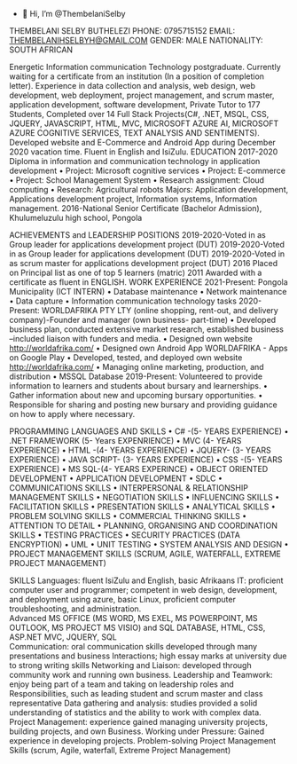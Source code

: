 - 👋 Hi, I’m @ThembelaniSelby

THEMBELANI SELBY BUTHELEZI 
PHONE: 0795715152
EMAIL: THEMBELANIHSELBYH@GMAIL.COM
GENDER: MALE
NATIONALITY: SOUTH AFRICAN 

Energetic Information communication Technology postgraduate. Currently waiting for a certificate from an institution (In a position of completion letter). Experience in data collection and analysis, web design, web development, web deployment, project management, and scrum master, application development, software development, Private Tutor to 177 Students, Completed over 14 Full Stack Projects(C#, .NET, MSQL, CSS, JQUERY, JAVASCRIPT, HTML, MVC, MICROSOFT AZURE AI, MICROSOFT AZURE COGNITIVE SERVICES, TEXT ANALYSIS AND SENTIMENTS).
Developed website and E-Commerce and Android App during December 2020 vacation time. Fluent in English and IsiZulu. 
EDUCATION 
2017-2020 Diploma in information and communication technology in application development 
•	Project: Microsoft cognitive services 
•	Project: E-commerce
•	Project: School Management System
•	Research assignment: Cloud computing 
•	Research: Agricultural robots 
Majors: Application development, Applications development project, Information systems, Information management.
2016-National Senior Certificate (Bachelor Admission), Khulumeluzulu high school, Pongola 
 
ACHIEVEMENTS and LEADERSHIP POSITIONS 
2019-2020-Voted in as Group leader for applications development project (DUT) 
2019-2020-Voted in as Group leader for applications development (DUT) 
2019-2020-Voted in as scrum master for applications development project (DUT) 
2016 Placed on Principal list as one of top 5 learners (matric) 
2011 Awarded with a certificate as fluent in ENGLISH. 
WORK EXPERIENCE 
2021-Present: Pongola Municipality (ICT INTERN) 
•	Database maintenance 
•	Network maintenance 
•	Data capture 
•	Information communication technology tasks 
2020-Present: WORLDAFRIKA PTY LTY (online shopping, rent-out, and delivery company)-Founder and manager (own business- part-time) 
•	Developed business plan, conducted extensive market research, established business –included liaison with funders and media. 
•	Designed own website http://worldafrika.com/ 
•	Designed own Android App WORLDAFRIKA - Apps on Google Play 
•	Developed, tested, and deployed own website  http://worldafrika.com/ 
•	Managing online marketing, production, and distribution 
•	MSSQL Database 
2019-Present: Volunteered to provide information to learners and students about bursary and learnerships. 
•	Gather information about new and upcoming bursary opportunities. 
•	Responsible for sharing and posting new bursary and providing guidance on how to apply where necessary. 
 
PROGRAMMING LANGUAGES AND SKILLS 
•	C# -(5- YEARS EXPERIENCE) 
•	.NET FRAMEWORK (5- Years EXPENRIENCE) 
•	MVC (4- YEARS EXPERIENCE) 
•	HTML -(4- YEARS EXPERIENCE) 
•	JQUERY- (3- YEARS EXPERIENCE) 
•	JAVA SCRIPT- (3- YEARS EXPERIENCE) 
•	CSS -(5- YEARS EXPERIENCE) 
•	MS SQL-(4- YEARS EXPERINCE) 
•	OBJECT ORIENTED DEVELOPMENT 
•	APPLICATION DEVELOPMENT 
•	SDLC 
•	COMMUNICATIONS SKILLS 
•	INTERPERSONAL & RELATIONSHIP MANAGEMENT SKILLS 
•	NEGOTIATION SKILLS 
•	INFLUENCING SKILLS 
•	FACILITATION SKILLS 
•	PRESENTATION SKILLS 
•	ANALYTICAL SKILLS 
•	PROBLEM SOLVING SKILLS 
•	COMMERCIAL THINKING SKILLS 
•	ATTENTION TO DETAIL 
•	PLANNING, ORGANISING AND COORDINATION SKILLS 
•	TESTING PRACTICES 
•	SECURITY PRACTICES (DATA ENCRYPTION) 
•	UML
•	UNIT TESTING
•	SYSTEM ANALYSIS AND DESIGN 
•	PROJECT MANAGEMENT SKILLS (SCRUM, AGILE, WATERFALL, EXTREME PROJECT MANAGEMENT) 
 
SKILLS 
Languages: fluent IsiZulu and English, basic Afrikaans 
IT: proficient computer user and programmer; competent in web design, development, and deployment using azure, basic Linux, proficient computer troubleshooting, and administration.  
Advanced MS OFFICE (MS WORD, MS EXEL, MS POWERPOINT, MS OUTLOOK, MS PROJECT MS VISIO) and SQL DATABASE, HTML, CSS, ASP.NET MVC, JQUERY, SQL  
Communication: oral communication skills developed through many presentations and business 
Interactions; high essay marks at university due to strong writing skills 
Networking and Liaison: developed through community work and running own business. 
Leadership and Teamwork: enjoy being part of a team and taking on leadership roles and 
Responsibilities, such as leading student and scrum master and class representative 
Data gathering and analysis: studies provided a solid understanding of statistics and the ability to work with complex data. 
Project Management: experience gained managing university projects, building projects, and own 
Business. 
Working under Pressure: Gained experience in developing projects. 
Problem-solving 
Project Management Skills (scrum, Agile, waterfall, Extreme Project Management) 


<!---
ThembelaniSelby/ThembelaniSelby is a ✨ special ✨ repository because its `README.md` (this file) appears on your GitHub profile.
You can click the Preview link to take a look at your changes.
--->

